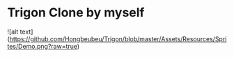 # Trigon Clone by myself

![alt text] (https://github.com/Hongbeubeu/Trigon/blob/master/Assets/Resources/Sprites/Demo.png?raw=true)